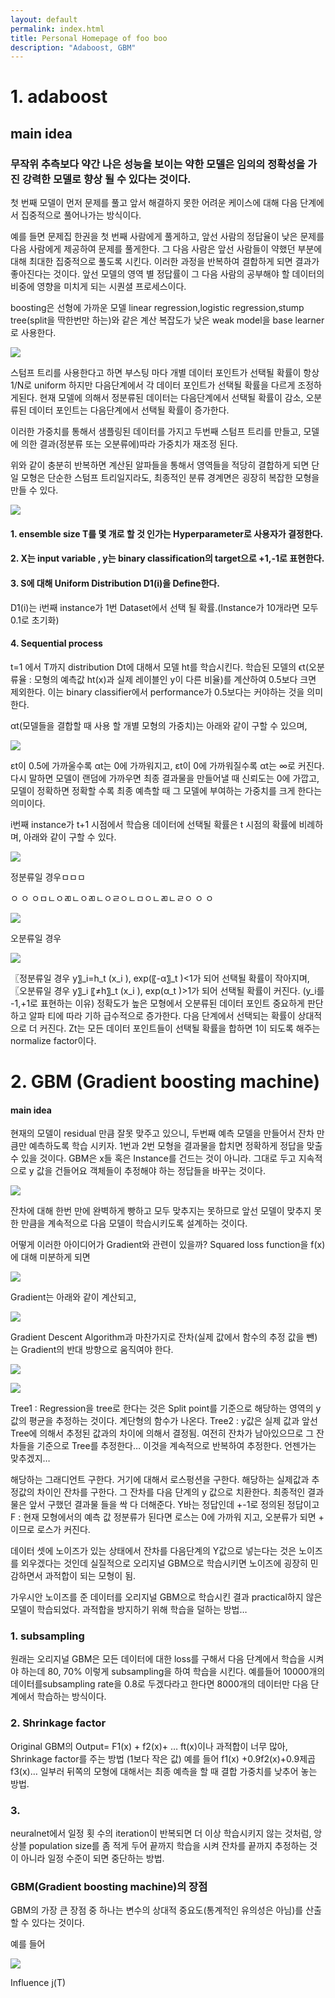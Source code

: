 ```yaml
---
layout: default
permalink: index.html
title: Personal Homepage of foo boo
description: "Adaboost, GBM"
---
```


# 1. adaboost
## main idea
### 무작위 추측보다 약간 나은 성능을 보이는 약한 모델은 임의의 정확성을 가진 강력한 모델로 향상 될 수 있다는 것이다.

첫 번째 모델이 먼저 문제를 풀고 앞서 해결하지 못한 어려운 케이스에 대해 다음 단계에서 집중적으로 풀어나가는 방식이다.

예를 들면 문제집 한권을 첫 번째 사람에게 풀게하고, 앞선 사람의 정답율이 낮은 문제를 다음 사람에게 제공하여 문제를 풀게한다. 그 다음 사람은 앞선 사람들이 약했던 부분에 대해 최대한 집중적으로 풀도록 시킨다. 이러한 과정을 반복하여 결합하게 되면 결과가 좋아진다는 것이다. 앞선 모델의 영역 별 정답률이 그 다음 사람의 공부해야 할 데이터의 비중에 영향을 미치게 되는 시퀀셜 프로세스이다.

boosting은 선형에 가까운 모델 linear regression,logistic regression,stump tree(split을 딱한번만 하는)와 같은 계산 복잡도가 낮은 weak model을 base learner로 사용한다.

![](http://hosun17.github.io/images/1.bmp)

스텀프 트리를 사용한다고 하면
부스팅 마다 개별 데이터 포인트가 선택될 확률이 항상 1/N로 uniform 하지만 다음단계에서 각 데이터 포인트가 선택될 확률을 다르게 조정하게된다.
현재 모델에 의해서 정분류된 데이터는 다음단계에서 선택될 확률이 감소, 오분류된 데이터 포인트는 다음단계에서 선택될 확률이 증가한다. 


이러한 가중치를 통해서 샘플링된 데이터를 가지고 두번째 스텀프 트리를 만들고, 모델에 의한 결과(정분류 또는 오분류에)따라 가중치가 재조정 된다. 


위와 같이 충분히 반복하면 계산된 알파들을 통해서 영역들을 적당히 결합하게 되면
단일 모형은 단순한 스텀프 트리일지라도, 최종적인 분류 경계면은 굉장히 복잡한 모형을 만들 수 있다.


![](http://hosun17.github.io/images/2.bmp)

#### 1. ensemble size T를 몇 개로 할 것 인가는 Hyperparameter로 사용자가 결정한다.
#### 2. X는 input variable , y는 binary classification의 target으로 +1,-1로 표현한다.
#### 3. S에 대해 Uniform Distribution D1(i)을 Define한다.
D1(i)는 i번째 instance가 1번 Dataset에서 선택 될 확률.(Instance가 10개라면 모두 0.1로 초기화)
#### 4. Sequential process
t=1 에서 T까지 distribution Dt에 대해서 모델 ht를 학습시킨다. 학습된 모델의 ϵt(오분류율 : 모형의 예측값 ht(x)과 실제 레이블인 y이 다른 비율)를 계산하여 0.5보다 크면 제외한다. 이는 binary classifier에서 performance가 0.5보다는 커야하는 것을 의미한다.

αt(모델들을 결합할 때 사용 할 개별 모형의 가중치)는 아래와 같이 구할 수 있으며,

![](http://hosun17.github.io/images/3.PNG)

εt이 0.5에 가까울수록 αt는 0에 가까워지고, εt이 0에 가까워질수록 αt는 ∞로 커진다. 다시 말하면 모델이 랜덤에 가까우면 최종 결과물을 만들어낼 때 신뢰도는 0에 가깝고, 모델이 정확하면 정확할 수록 최종 예측할 때 그 모델에 부여하는 가중치를 크게 한다는 의미이다.

i번째 instance가 t+1 시점에서 학습용 데이터에 선택될 확률은 t 시점의 확률에 비례하며, 아래와 같이 구할 수 있다.

![](http://hosun17.github.io/images/2.PNG)

정분류일 경우ㅁㅁㅁ

ㅇ
ㅇ
ㅇㅁㄴㅇㄻㄴㅇㄻㄴㅇㄹㅇㄴㅁㅇㄴㄻㄴㄹㅇ
ㅇ
ㅇ

![](http://hosun17.github.io/images/4.PNG)

오분류일 경우

![](http://hosun17.github.io/images/5.PNG)

〖정분류일 경우 y〗_i=h_t (x_i ),   exp⁡(〖-α〗_t )<1가 되어 선택될 확률이 작아지며, 
〖오분류일 경우 y〗_i 〖≠h〗_t (x_i ), exp⁡(α_t )>1가 되어 선택될 확률이 커진다.
(y_i를 -1,+1로 표현하는 이유)
정확도가 높은 모형에서 오분류된 데이터 포인트 중요하게 판단하고 알파 티에 따라 기하 급수적으로 증가한다. 다음 단계에서 선택되는 확률이 상대적으로 더 커진다.
Zt는 모든 데이터 포인트들이 선택될 확률을 합하면 1이 되도록 해주는 normalize factor이다. 



# 2. GBM (Gradient boosting machine)
#### main idea
현재의 모델이 residual 만큼 잘못 맞주고 있으니, 두번째 예측 모델을 만들어서 잔차 만큼만 예측하도록 학습 시키자. 1번과 2번 모형을 결과물을 합치면 정확하게 정답을 맞출 수 있을 것이다. GBM은 x들 혹은 Instance를 건드는 것이 아니라. 그대로 두고 지속적으로 y 값을 건들어요 객체들이 추정해야 하는 정답들을 바꾸는 것이다. 

![](http://hosun17.github.io/images/foo.png)

잔차에 대해 한번 만에 완벽하게 빵하고 모두 맞추지는 못하므로 앞선 모델이 맞추지 못한 만큼을 계속적으로 다음 모델이 학습시키도록 설계하는 것이다.

어떻게 이러한 아이디어가 Gradient와 관련이 있을까?
Squared loss function을 f(x)에 대해 미분하게 되면

![](http://hosun17.github.io/images/foo.png)

Gradient는 아래와 같이 계산되고,

![](http://hosun17.github.io/images/foo.png)

Gradient Descent Algorithm과 마찬가지로 잔차(실제 값에서 함수의 추정 값을 뺀)는 Gradient의 반대 방향으로 움직여야 한다.

![](http://hosun17.github.io/images/foo.png)

![](http://hosun17.github.io/images/foo.png)

Tree1 : Regression을 tree로 한다는 것은 Split point를 기준으로 해당하는 영역의 y값의 평균을 추정하는 것이다. 계단형의 함수가 나온다. 
Tree2 : y값은 실제 값과 앞선 Tree에 의해서 추정된 값과의 차이에 의해서 결정됨. 여전히 잔차가 남아있으므로 그 잔차들을 기준으로 Tree를 추정한다… 이것을 계속적으로 반복하여 추정한다. 언젠가는 맞추겠지…


해당하는 그래디언트 구한다. 거기에 대해서 로스펑션을 구한다. 해당하는 실제값과 추정값의 차이인 잔차를 구한다.
그 잔차를 다음 단계의 y 값으로 치환한다. 
최종적인 결과물은 앞서 구했던 결과물 들을 싹 다 더해준다. 
Y바는 정답인데 +-1로 정의된 정답이고 F : 현재 모형에서의 예측 값 
정분류가 된다면 로스는 0에 가까워 지고, 오분류가 되면 + 이므로 로스가 커진다.

데이터 셋에 노이즈가 있는 상태에서 잔차를 다음단계의 Y값으로 넣는다는 것은 노이즈를 외우겠다는 것인데 실질적으로 오리지널 GBM으로 학습시키면 노이즈에 굉장히 민감하면서 과적합이 되는 모형이 됨.

가우시안 노이즈를 준 데이터를 오리지널 GBM으로 학습시킨 결과 practical하지 않은 모델이 학습되었다. 
과적합을 방지하기 위해 학습을 덜하는 방법…
### 1. subsampling

원래는 오리지널 GBM은 모든 데이터에 대한 loss를 구해서 다음 단계에서 학습을 시켜야 하는데 80, 70% 이렇게 subsampling을 하여 학습을 시킨다. 예를들어 10000개의 데이터를subsampling rate을 0.8로 두겠다라고 한다면 8000개의 데이터만 다음 단계에서 학습하는 방식이다.  

### 2. Shrinkage factor 

Original GBM의 Output= F1(x) + f2(x)+ … ft(x)이나 과적합이 너무 많아, Shrinkage factor를 주는 방법 (1보다 작은 값)
예를 들어 f1(x) +0.9f2(x)+0.9제곱f3(x)… 일부러 뒤쪽의 모형에 대해서는 최종 예측을 할 때 결합 가중치를 낮추어 놓는 방법.

### 3. 

neuralnet에서 일정 횟 수의 iteration이 반복되면 더 이상 학습시키지 않는 것처럼, 앙상블 population size를 좀 적게 두어 끝까지 학습을 시켜 잔차를 끝까지 추정하는 것이 아니라 일정 수준이 되면 중단하는 방법.


### GBM(Gradient boosting machine)의 장점 

GBM의 가장 큰 장점 중 하나는 변수의 상대적 중요도(통계적인 유의성은 아님)를 산출할 수 있다는 것이다.


예를 들어 


![](http://hosun17.github.io/images/foo.png)

Influence j(T)  









